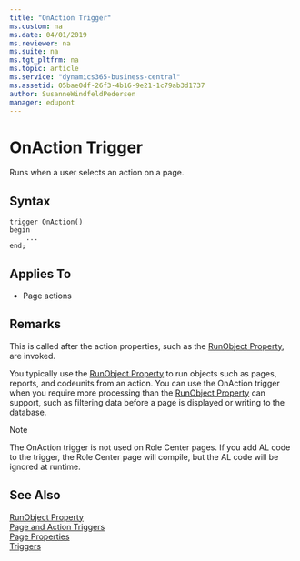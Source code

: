 ```yaml
---
title: "OnAction Trigger"
ms.custom: na
ms.date: 04/01/2019
ms.reviewer: na
ms.suite: na
ms.tgt_pltfrm: na
ms.topic: article
ms.service: "dynamics365-business-central"
ms.assetid: 05bae0df-26f3-4b16-9e21-1c79ab3d1737
author: SusanneWindfeldPedersen
manager: edupont
---
```




# OnAction Trigger
Runs when a user selects an action on a page.  

## Syntax  
```  
trigger OnAction()
begin
    ...
end;
```    

## Applies To  

-   Page actions  

## Remarks  
 This is called after the action properties, such as the [RunObject Property](../properties/devenv-runobject-property.md), are invoked.  

 You typically use the [RunObject Property](../properties/devenv-runobject-property.md) to run objects such as pages, reports, and codeunits from an action. You can use the OnAction trigger when you require more processing than the [RunObject Property](../properties/devenv-runobject-property.md) can support, such as filtering data before a page is displayed or writing to the database.  

> [!NOTE]  
>  The OnAction trigger is not used on Role Center pages. If you add AL code to the trigger, the Role Center page will compile, but the AL code will be ignored at runtime.  

## See Also  
 [RunObject Property](../properties/devenv-runobject-property.md)  
 [Page and Action Triggers](devenv-page-and-action-triggers.md)  
 [Page Properties](../properties/devenv-page-properties.md)  
 [Triggers](devenv-triggers.md)  
